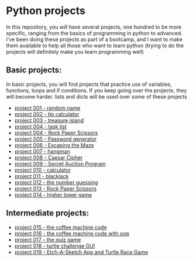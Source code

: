 # Python projects
In this repository, you will have several projects, one hundred to be more specific, ranging from the basics of programming in python to advanced.
I've been doing these projects as part of a bootcamp, and I want to make them available to help all those who want to learn python (trying to do the projects will definitely make you learn programming well)

## Basic projects: 
In basic projects, you will find projects that practice use of variables, functions, loops and if conditions.
If you keep going over the projects, they will become harder. lists and dicts will be used over some of these projects
* [project 001 - random name](project%20001%20-%20random%20name)
* [project 002 - tip calculator](project%20002%20-%20tip%20calculator)
* [project 003 - treasure island](project%20003%20-%20treasure%20map)
* [project 004 - task list](project%20004%20-%20task%20list)
* [project 004 - Rock Paper Scissors](project%20004%20-%20Rock%20Paper%20Scissors)
* [project 005 - Password generator](project%20005%20-%20Password%20generator)
* [project 006 - Escaping the Maze](project%20006%20-%20Escaping%20the%20Maze)
* [project 007 - hangman](project%20007%20-%20hangman)
* [project 008 - Caesar Cipher](project%20008%20-%20Caesar%20Cipher)
* [project 009 - Secret Auction Program](project%20009%20-%20Secret%20Auction%20Program)
* [project 010 - calculator](project%20010%20-%20calculator)
* [project 011 - blackjack](project%20011%20-%20blackjack)
* [project 012 - the number guessing](project%20012%20-%20the%20number%20guessing)
* [project 013 - Rock Paper Scissors](project%20013%20-%20Rock%20Paper%20Scissors)
* [project 014 - higher lower game](project%20014%20-%20higher%20lower%20game)

## Intermediate projects:
* [project 015 - the coffee machine code](project%20015%20-%20the%20coffee%20machine%20code)
* [project 016 - the coffee machine code with oop](project%20016%20-%20the%20coffee%20machine%20code%20with%20oop)
* [project 017 - the quiz game](project%20017%20-%20the%20quiz%20game)
* [project 018 - turtle challenge GUI](project%20018%20-%20turtle%20challenge%20GUI)
* [project 019 - Etch-A-Sketch App and Turtle Race Game](project%20019%20-%20Etch-A-Sketch%20App%20and%20Turtle%20Race%20Game)